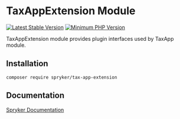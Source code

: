 # TaxAppExtension Module
[![Latest Stable Version](https://poser.pugx.org/spryker/tax-app-extension/v/stable.svg)](https://packagist.org/packages/spryker/tax-app-extension)
[![Minimum PHP Version](https://img.shields.io/badge/php-%3E%3D%208.2-8892BF.svg)](https://php.net/)

TaxAppExtension module provides plugin interfaces used by TaxApp module.

## Installation

```
composer require spryker/tax-app-extension
```

## Documentation

[Spryker Documentation](https://docs.spryker.com)

